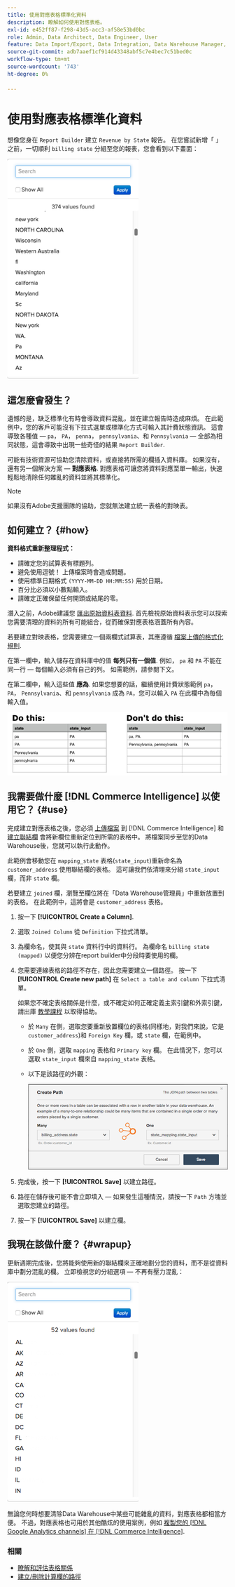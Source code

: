 ```yaml
---
title: 使用對應表格標準化資料
description: 瞭解如何使用對應表格。
exl-id: e452ff87-f298-43d5-acc3-af58e53bd0bc
role: Admin, Data Architect, Data Engineer, User
feature: Data Import/Export, Data Integration, Data Warehouse Manager, Commerce Tables
source-git-commit: adb7aaef1cf914d43348abf5c7e4bec7c51bed0c
workflow-type: tm+mt
source-wordcount: '743'
ht-degree: 0%

---
```


# 使用對應表格標準化資料

想像您身在 `Report Builder` 建立 `Revenue by State` 報告。 在您嘗試新增「 」之前，一切順利 `billing state` 分組至您的報表，您會看到以下畫面：

![](../../assets/Messy_State_Segments.png)

## 這怎麼會發生？

遺憾的是，缺乏標準化有時會導致資料混亂，並在建立報告時造成麻煩。 在此範例中，您的客戶可能沒有下拉式選單或標準化方式可輸入其計費狀態資訊。 這會導致各種值 —  `pa`， `PA`， `penna`， `pennsylvania`、和 `Pennsylvania`  — 全部為相同狀態，這會導致中出現一些奇怪的結果 `Report Builder`.

可能有技術資源可協助您清除資料，或直接將所需的欄插入資料庫。 如果沒有，還有另一個解決方案 —  **對應表格**. 對應表格可讓您將資料對應至單一輸出，快速輕鬆地清除任何雜亂的資料並將其標準化。

>[!NOTE]
>
>如果沒有Adobe支援團隊的協助，您就無法建立統一表格的對映表。

## 如何建立？ {#how}

**資料格式重新整理程式：**

* 請確定您的試算表有標題列。
* 避免使用逗號！ 上傳檔案時會造成問題。
* 使用標準日期格式 `(YYYY-MM-DD HH:MM:SS)` 用於日期。
* 百分比必須以小數點輸入。
* 請確定正確保留任何開頭或結尾的零。

潛入之前，Adobe建議您 [匯出原始資料表資料](../../tutorials/export-raw-data.md). 首先檢視原始資料表示您可以探索您需要清理的資料的所有可能組合，從而確保對應表格涵蓋所有內容。

若要建立對映表格，您需要建立一個兩欄式試算表，其應遵循 [檔案上傳的格式化規則](../../data-analyst/importing-data/connecting-data/using-file-uploader.md).

在第一欄中，輸入儲存在資料庫中的值 **每列只有一個值**. 例如， `pa` 和 `PA` 不能在同一行 — 每個輸入必須有自己的列。 如需範例，請參閱下文。

在第二欄中，輸入這些值 **應為**. 如果您想要的話，繼續使用計費狀態範例 `pa`， `PA`， `Pennsylvania`、和 `pennsylvania` 成為 `PA`，您可以輸入 `PA` 在此欄中為每個輸入值。

![](../../assets/Mapping_table_examples.jpg)

## 我需要做什麼 [!DNL Commerce Intelligence] 以使用它？ {#use}

完成建立對應表格之後，您必須 [上傳檔案](../../data-analyst/importing-data/connecting-data/using-file-uploader.md) 到 [!DNL Commerce Intelligence] 和 [建立聯結欄](../../data-analyst/data-warehouse-mgr/calc-column-types.md) 會將新欄位重新定位到所需的表格中。 將檔案同步至您的Data Warehouse後，您就可以執行此動作。

此範例會移動您在 `mapping_state` 表格(`state_input`)重新命名為 `customer_address` 使用聯結欄的表格。 這可讓我們依清理來分組 `state_input` 欄，而非 `state` 欄。

若要建立 `joined` 欄，瀏覽至欄位將在「Data Warehouse管理員」中重新放置到的表格。 在此範例中，這將會是 `customer_address` 表格。

1. 按一下 **[!UICONTROL Create a Column]**.
1. 選取 `Joined Column` 從 `Definition` 下拉式清單。
1. 為欄命名，使其與 `state` 資料行中的資料行。 為欄命名 `billing state (mapped)` 以便您分辨在report builder中分段時要使用的欄。
1. 您需要連線表格的路徑不存在，因此您需要建立一個路徑。 按一下 **[!UICONTROL Create new path]**  在 `Select a table and column` 下拉式清單。

   如果您不確定表格關係是什麼，或不確定如何正確定義主索引鍵和外索引鍵，請出庫 [教學課程](../../data-analyst/data-warehouse-mgr/create-paths-calc-columns.md) 以取得協助。

   * 於 `Many` 在側，選取您要重新放置欄位的表格(同樣地，對我們來說，它是 `customer_address`)和 `Foreign Key` 欄，或 `state` 欄，在範例中。
   * 於 `One` 側，選取 `mapping` 表格和 `Primary key` 欄。 在此情況下，您可以選取 `state_input` 欄來自 `mapping_state` 表格。
   * 以下是該路徑的外觀：

     ![](../../assets/State_Mapping_Path.png)

1. 完成後，按一下 **[!UICONTROL Save]** 以建立路徑。
1. 路徑在儲存後可能不會立即填入 — 如果發生這種情況，請按一下 `Path` 方塊並選取您建立的路徑。
1. 按一下 **[!UICONTROL Save]** 以建立欄。

## 我現在該做什麼？ {#wrapup}

更新週期完成後，您將能夠使用新的聯結欄來正確地劃分您的資料，而不是從資料庫中劃分混亂的欄。 立即檢視您的分組選項 — 不再有壓力混亂：

![](../../assets/Clean_State_Segments.png)

無論您何時想要清除Data Warehouse中某些可能雜亂的資料，對應表格都相當方便。 不過，對應表格也可用於其他酷炫的使用案例，例如 [複製您的 [!DNL Google Analytics channels] 在 [!DNL Commerce Intelligence]](../data-warehouse-mgr/rep-google-analytics-channels.md).

### 相關

* [瞭解和評估表格關係](../data-warehouse-mgr/table-relationships.md)
* [建立/刪除計算欄的路徑](../data-warehouse-mgr/create-paths-calc-columns.md)
